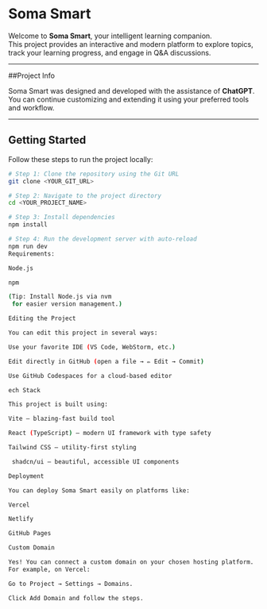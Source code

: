 # Soma Smart 

Welcome to **Soma Smart**, your intelligent learning companion.  
This project provides an interactive and modern platform to explore topics, track your learning progress, and engage in Q&A discussions.  

---

##Project Info

Soma Smart was designed and developed with the assistance of **ChatGPT**.  
You can continue customizing and extending it using your preferred tools and workflow.  

---

## Getting Started

Follow these steps to run the project locally:

```sh
# Step 1: Clone the repository using the Git URL
git clone <YOUR_GIT_URL>

# Step 2: Navigate to the project directory
cd <YOUR_PROJECT_NAME>

# Step 3: Install dependencies
npm install

# Step 4: Run the development server with auto-reload
npm run dev
Requirements:

Node.js

npm

(Tip: Install Node.js via nvm
 for easier version management.)

Editing the Project

You can edit this project in several ways:

Use your favorite IDE (VS Code, WebStorm, etc.)

Edit directly in GitHub (open a file → ✏️ Edit → Commit)

Use GitHub Codespaces for a cloud-based editor

ech Stack

This project is built using:

Vite – blazing-fast build tool

React (TypeScript) – modern UI framework with type safety

Tailwind CSS – utility-first styling

 shadcn/ui – beautiful, accessible UI components

Deployment

You can deploy Soma Smart easily on platforms like:

Vercel

Netlify

GitHub Pages

Custom Domain

Yes! You can connect a custom domain on your chosen hosting platform.
For example, on Vercel:

Go to Project → Settings → Domains.

Click Add Domain and follow the steps.


